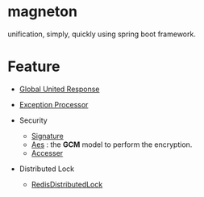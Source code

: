 # magneton

unification, simply, quickly using spring boot framework.

# Feature

- [Global United Response](./document/Response.md)
- [Exception Processor](./document/Exception.md)

- Security
    - [Signature](./document/Signature.md)
    - [Aes](./document/security/Aes.md) : the **GCM** model to perform the encryption.
    - [Accesser](./document/security/Accesser.md)
- Distributed Lock
    - [RedisDistributedLock](./document/locl/DistributedRedisLock.md)